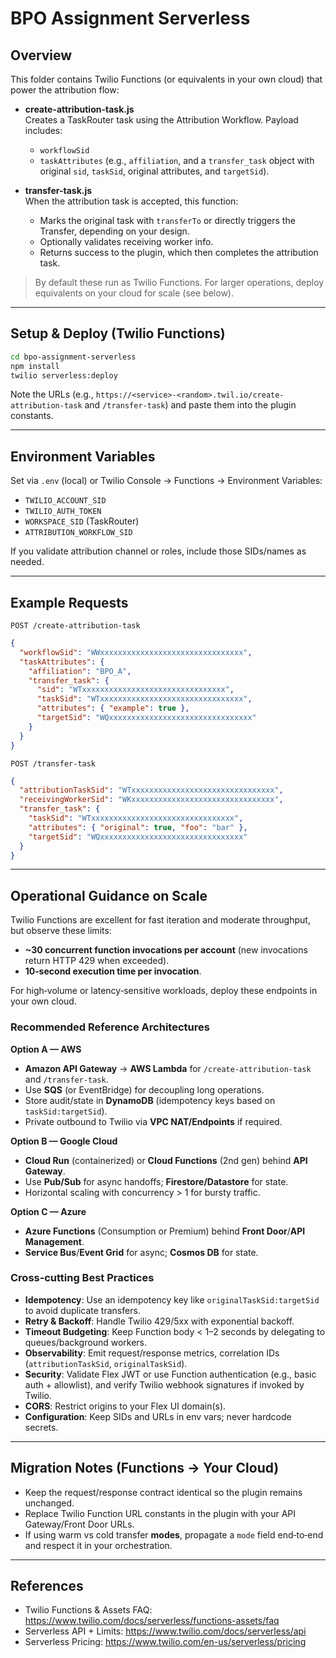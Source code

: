 # BPO Assignment Serverless

## Overview

This folder contains Twilio Functions (or equivalents in your own cloud) that power the attribution flow:

- **create-attribution-task.js**  
  Creates a TaskRouter task using the Attribution Workflow. Payload includes:
  - `workflowSid`
  - `taskAttributes` (e.g., `affiliation`, and a `transfer_task` object with original `sid`, `taskSid`, original attributes, and `targetSid`).

- **transfer-task.js**  
  When the attribution task is accepted, this function:
  - Marks the original task with `transferTo` or directly triggers the Transfer, depending on your design.
  - Optionally validates receiving worker info.
  - Returns success to the plugin, which then completes the attribution task.

> By default these run as Twilio Functions. For larger operations, deploy equivalents on your cloud for scale (see below).

---

## Setup & Deploy (Twilio Functions)

```bash
cd bpo-assignment-serverless
npm install
twilio serverless:deploy
```

Note the URLs (e.g., `https://<service>-<random>.twil.io/create-attribution-task` and `/transfer-task`) and paste them into the plugin constants.

---

## Environment Variables

Set via `.env` (local) or Twilio Console → Functions → Environment Variables:

- `TWILIO_ACCOUNT_SID`
- `TWILIO_AUTH_TOKEN`
- `WORKSPACE_SID` (TaskRouter)
- `ATTRIBUTION_WORKFLOW_SID`

If you validate attribution channel or roles, include those SIDs/names as needed.

---

## Example Requests

`POST /create-attribution-task`
```json
{
  "workflowSid": "WWxxxxxxxxxxxxxxxxxxxxxxxxxxxxxxxx",
  "taskAttributes": {
    "affiliation": "BPO_A",
    "transfer_task": {
      "sid": "WTxxxxxxxxxxxxxxxxxxxxxxxxxxxxxxxx",
      "taskSid": "WTxxxxxxxxxxxxxxxxxxxxxxxxxxxxxxxx",
      "attributes": { "example": true },
      "targetSid": "WQxxxxxxxxxxxxxxxxxxxxxxxxxxxxxxxx"
    }
  }
}
```

`POST /transfer-task`
```json
{
  "attributionTaskSid": "WTxxxxxxxxxxxxxxxxxxxxxxxxxxxxxxxx",
  "receivingWorkerSid": "WKxxxxxxxxxxxxxxxxxxxxxxxxxxxxxxxx",
  "transfer_task": {
    "taskSid": "WTxxxxxxxxxxxxxxxxxxxxxxxxxxxxxxxx",
    "attributes": { "original": true, "foo": "bar" },
    "targetSid": "WQxxxxxxxxxxxxxxxxxxxxxxxxxxxxxxxx"
  }
}
```

---

## Operational Guidance on Scale

Twilio Functions are excellent for fast iteration and moderate throughput, but observe these limits:
- **~30 concurrent function invocations per account** (new invocations return HTTP 429 when exceeded).
- **10‑second execution time per invocation**.

For high‑volume or latency‑sensitive workloads, deploy these endpoints in your own cloud.

### Recommended Reference Architectures

**Option A — AWS**
- **Amazon API Gateway** → **AWS Lambda** for `/create-attribution-task` and `/transfer-task`.
- Use **SQS** (or EventBridge) for decoupling long operations.
- Store audit/state in **DynamoDB** (idempotency keys based on `taskSid:targetSid`).
- Private outbound to Twilio via **VPC NAT/Endpoints** if required.

**Option B — Google Cloud**
- **Cloud Run** (containerized) or **Cloud Functions** (2nd gen) behind **API Gateway**.
- Use **Pub/Sub** for async handoffs; **Firestore/Datastore** for state.
- Horizontal scaling with concurrency > 1 for bursty traffic.

**Option C — Azure**
- **Azure Functions** (Consumption or Premium) behind **Front Door**/**API Management**.
- **Service Bus**/**Event Grid** for async; **Cosmos DB** for state.

### Cross‑cutting Best Practices

- **Idempotency**: Use an idempotency key like `originalTaskSid:targetSid` to avoid duplicate transfers.
- **Retry & Backoff**: Handle Twilio 429/5xx with exponential backoff.
- **Timeout Budgeting**: Keep Function body < 1–2 seconds by delegating to queues/background workers.
- **Observability**: Emit request/response metrics, correlation IDs (`attributionTaskSid`, `originalTaskSid`).
- **Security**: Validate Flex JWT or use Function authentication (e.g., basic auth + allowlist), and verify Twilio webhook signatures if invoked by Twilio.
- **CORS**: Restrict origins to your Flex UI domain(s).
- **Configuration**: Keep SIDs and URLs in env vars; never hardcode secrets.

---

## Migration Notes (Functions → Your Cloud)

- Keep the request/response contract identical so the plugin remains unchanged.
- Replace Twilio Function URL constants in the plugin with your API Gateway/Front Door URLs.
- If using warm vs cold transfer **modes**, propagate a `mode` field end‑to‑end and respect it in your orchestration.

---

## References

- Twilio Functions & Assets FAQ: https://www.twilio.com/docs/serverless/functions-assets/faq
- Serverless API + Limits: https://www.twilio.com/docs/serverless/api
- Serverless Pricing: https://www.twilio.com/en-us/serverless/pricing
